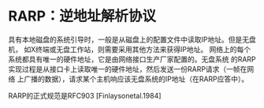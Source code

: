 # RARP：逆地址解析协议

具有本地磁盘的系统引导时，一般是从磁盘上的配置文件中读取IP地址。但是无盘机，
如X终端或无盘工作站，则需要采用其他方法来获得IP地址。
网络上的每个系统都具有唯一的硬件地址，它是由网络接口生产厂家配置的。无盘系统
的RARP实现过程是从接口卡上读取唯一的硬件地址，然后发送一份RARP请求（一帧在网络
上广播的数据），请求某个主机响应该无盘系统的IP地址（在RARP应答中）。

RARP的正式规范是RFC903 [Finlaysonetal.1984]
